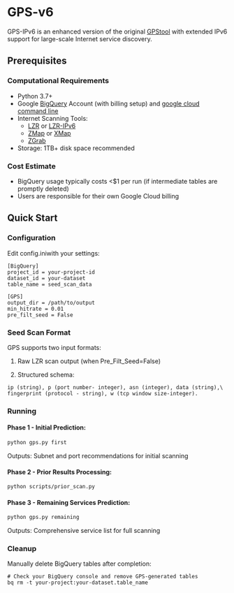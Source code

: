 # GPS-v6

GPS-IPv6 is an enhanced version of the original [GPStool](https://github.com/stanford-esrg/gps) with extended IPv6 support for large-scale Internet service discovery.

## Prerequisites

### Computational Requirements

- Python 3.7+
- Google [BigQuery](http://bigquery.cloud.google.com) Account​​ (with billing setup) and [google cloud command line](https://cloud.google.com/sdk/docs/install)
- ​​Internet Scanning Tools​​:
    - [LZR](https://github.com/stanford-esrg/lzr) or [LZR-IPv6](https://github.com/yangzz02/lzr-ipv6)
    - [ZMap](https://github.com/zmap/zmap) or [XMap](https://github.com/idealeer/xmap)
    - [ZGrab](https://github.com/zmap/zgrab2)
- Storage​​: 1TB+ disk space recommended

### Cost Estimate

-  BigQuery usage typically costs <$1 per run (if intermediate tables are promptly deleted)
-  Users are responsible for their own Google Cloud billing

## Quick Start

### Configuration
Edit config.iniwith your settings:
```
[BigQuery]
project_id = your-project-id
dataset_id = your-dataset
table_name = seed_scan_data

[GPS]
output_dir = /path/to/output
min_hitrate = 0.01
pre_filt_seed = False
```

### Seed Scan Format
GPS supports two input formats:

1. ​​Raw LZR scan output​​ (when Pre_Filt_Seed=False)

2. ​​Structured schema​​:
```
ip (string), p (port number- integer), asn (integer), data (string),\
fingerprint (protocol - string), w (tcp window size-integer).
```

### Running

#### Phase 1 - Initial Prediction:
```bash
python gps.py first
```
Outputs: Subnet and port recommendations for initial scanning
#### Phase 2 - Prior Results Processing:
```bash
python scripts/prior_scan.py
```

#### ​​Phase 3 - Remaining Services Prediction:​​
```bash
python gps.py remaining
```
Outputs: Comprehensive service list for full scanning

### Cleanup
Manually delete BigQuery tables after completion:
```
# Check your BigQuery console and remove GPS-generated tables
bq rm -t your-project:your-dataset.table_name
```
